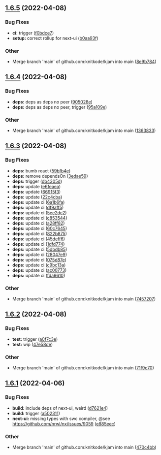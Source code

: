 ## [1.6.5](https://github.com/knitkode/kjam/compare/v1.6.4...v1.6.5) (2022-04-08)

### Bug Fixes

- **ci:** trigger ([f0bdce7](https://github.com/knitkode/kjam/commit/f0bdce7225d6a8b0f9c768da15a4cfbb6f589f99))
- **setup:** correct rollup for next-ui ([b0aa93f](https://github.com/knitkode/kjam/commit/b0aa93fc8e245a0f778e54bace34cec405f01ad0))

### Other

- Merge branch 'main' of github.com:knitkode/kjam into main ([8e9b784](https://github.com/knitkode/kjam/commit/8e9b784e725d7d8464ca6acd80ce72623cfe60d8))

## [1.6.4](https://github.com/knitkode/kjam/compare/v1.6.3...v1.6.4) (2022-04-08)

### Bug Fixes

- **deps:** deps as deps no peer ([905028e](https://github.com/knitkode/kjam/commit/905028e504321bbefd9c45c6dd13271c66b93325))
- **deps:** deps as deps no peer, trigger ([95a109e](https://github.com/knitkode/kjam/commit/95a109e00893ab28b498f82428486ea9a0b11b57))

### Other

- Merge branch 'main' of github.com:knitkode/kjam into main ([1363833](https://github.com/knitkode/kjam/commit/1363833739c0d0e9684b43a1d253d3200e0c7793))

## [1.6.3](https://github.com/knitkode/kjam/compare/v1.6.2...v1.6.3) (2022-04-08)

### Bug Fixes

- **deps:** bumb react ([59bfb4e](https://github.com/knitkode/kjam/commit/59bfb4ed3c743524c5bbbf71b73791f5537c12e9))
- **deps:** remove dependsOn ([3edae59](https://github.com/knitkode/kjam/commit/3edae59bbcd720af5a466f5c2b20f5cce8a7c161))
- **deps:** trigger ([db4305d](https://github.com/knitkode/kjam/commit/db4305d1ee3a1f1956d1b993259502e52788f89b))
- **deps:** update ([e6feaea](https://github.com/knitkode/kjam/commit/e6feaea3874a741703f6a76d04d5c3e0362f9cbc))
- **deps:** update ([66915f3](https://github.com/knitkode/kjam/commit/66915f39f3df9c3533ccc50c1358889da1addfd6))
- **deps:** update ([22c4cba](https://github.com/knitkode/kjam/commit/22c4cbac493e970504f443c07aaa33c9f9a7ebaa))
- **deps:** update ci ([6a1b6fa](https://github.com/knitkode/kjam/commit/6a1b6fa94dadfaadd18719e2695795cdc5a2a36b))
- **deps:** update ci ([df9aff5](https://github.com/knitkode/kjam/commit/df9aff5951e219477226fdc7d3e4470d58bfd219))
- **deps:** update ci ([5ee2dc2](https://github.com/knitkode/kjam/commit/5ee2dc2879391c243119011832aee505b962465b))
- **deps:** update ci ([c853544](https://github.com/knitkode/kjam/commit/c85354456396c7d03bc5603819dbc37e0ab53956))
- **deps:** update ci ([a28ff82](https://github.com/knitkode/kjam/commit/a28ff82aceaf715b916e32bcd157eb1a7bb5df0f))
- **deps:** update ci ([60c7645](https://github.com/knitkode/kjam/commit/60c7645c0182d37a3f59dca47057ea2cc1a9f06a))
- **deps:** update ci ([822b875](https://github.com/knitkode/kjam/commit/822b875505675e761a22ad00e7c219f537d407fb))
- **deps:** update ci ([45deff6](https://github.com/knitkode/kjam/commit/45deff695ebd4c8a89b533a4f8de582e8aa74ec6))
- **deps:** update ci ([1dfd774](https://github.com/knitkode/kjam/commit/1dfd774014c6434bfab4fd6c75b47cc81d735c44))
- **deps:** update ci ([5dbdb85](https://github.com/knitkode/kjam/commit/5dbdb853648e171b9fc04772337ac15339561d58))
- **deps:** update ci ([28047e9](https://github.com/knitkode/kjam/commit/28047e9e815b72296aac07ecafbe9424174956af))
- **deps:** update ci ([075d87e](https://github.com/knitkode/kjam/commit/075d87eaf7f65461ed3b1c2673dbde6506cbf726))
- **deps:** update ci ([c9bc13a](https://github.com/knitkode/kjam/commit/c9bc13a33bc74076a9b86e4bfad8247a83a62964))
- **deps:** update ci ([ac00773](https://github.com/knitkode/kjam/commit/ac0077389f8a4223645a4a28e98eef332673f150))
- **deps:** update ci ([fda9610](https://github.com/knitkode/kjam/commit/fda96102f336a76e1552e3e2bf75aa441cab078a))

### Other

- Merge branch 'main' of github.com:knitkode/kjam into main ([7457207](https://github.com/knitkode/kjam/commit/7457207bd1166c06a875f18fbcf1597819b9d6d9))

## [1.6.2](https://github.com/knitkode/kjam/compare/v1.6.1...v1.6.2) (2022-04-08)

### Bug Fixes

- **test:** trigger ([a0f7c3e](https://github.com/knitkode/kjam/commit/a0f7c3e30b98ed12eb2cbb8c9a90d05bd7edccba))
- **test:** wip ([47e58de](https://github.com/knitkode/kjam/commit/47e58deba3b7e70b472ca1572f972ba5b4cb097a))

### Other

- Merge branch 'main' of github.com:knitkode/kjam into main ([71f9c70](https://github.com/knitkode/kjam/commit/71f9c70d17ee45bdb2a08125b815fe6ca856707a))

## [1.6.1](https://github.com/knitkode/kjam/compare/v1.6.0...v1.6.1) (2022-04-06)

### Bug Fixes

- **build:** include deps of next-ui, weird ([d7621e4](https://github.com/knitkode/kjam/commit/d7621e4adeea835281c86d76289e85c5f44f1756))
- **build:** trigger ([a502311](https://github.com/knitkode/kjam/commit/a502311f6dd0b4cc730dac7e85d6637bdd025ac8))
- **next-ui:** missing types with swc compiler, @see https://github.com/nrwl/nx/issues/9059 ([e885eec](https://github.com/knitkode/kjam/commit/e885eec9c4791f851a8a4142153f8040179b713f))

### Other

- Merge branch 'main' of github.com:knitkode/kjam into main ([470c4bb](https://github.com/knitkode/kjam/commit/470c4bbc1670b6f64f627947007e555786c1d90b))
